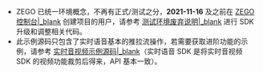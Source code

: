 <div class="mk-warning">

- ZEGO 已统一环境概念，不再有正式/测试之分，**2021-11-16** 及之前在 [ZEGO 控制台\|_blank](https://console.zego.im) 创建项目的用户，请参考 [测试环境废弃说明\|_blank](!OldDocWithTestEnv-TestEnvSupersessionDesc/TestEnvSupersessionDesc) 进行 SDK 升级和调整相关代码。
- 此示例源码只包含了实时语音基本的推拉流操作，若需要获取进阶功能的示例，请参考 [实时音视频示例源码\|_blank](!ExpressVideoSDK-DownloadDemo/DownloadDemo)（实时语音 SDK 是将实时音视频 SDK 的视频功能裁剪后得来，API 基本一致）。
</div>

